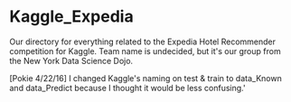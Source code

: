 # Kaggle_Expedia
Our directory for everything related to the Expedia Hotel Recommender competition for Kaggle.  Team name is undecided, but it's our group from the New York Data Science Dojo.

[Pokie 4/22/16] I changed Kaggle's naming on test & train to data_Known and data_Predict because I thought it would be less confusing.'
